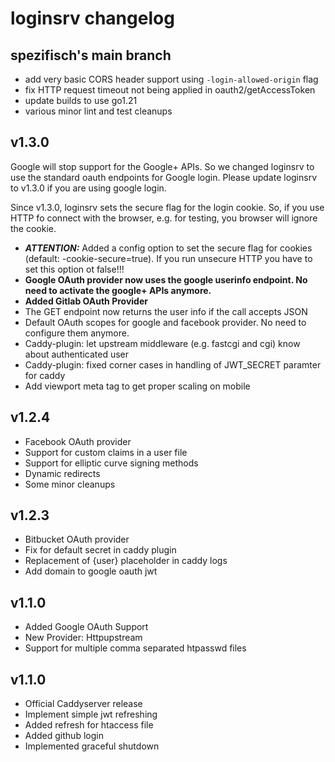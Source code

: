 
# loginsrv changelog

## spezifisch's main branch

* add very basic CORS header support using `-login-allowed-origin` flag
* fix HTTP request timeout not being applied in oauth2/getAccessToken
* update builds to use go1.21
* various minor lint and test cleanups

## v1.3.0

Google will stop support for the Google+ APIs. So we changed loginsrv to use the standard oauth endpoints for Google login.
Please update loginsrv to v1.3.0 if you are using google login.

Since v1.3.0, loginsrv sets the secure flag for the login cookie. So, if you use HTTP fo connect with the browser, e.g. for testing, you browser will ignore the cookie.

* __*ATTENTION:*__ Added a config option to set the secure flag for cookies (default: -cookie-secure=true). If you run unsecure HTTP you have to set this option ot false!!!
* __Google OAuth provider now uses the google userinfo endpoint. No need to activate the google+ APIs anymore.__
* __Added Gitlab OAuth Provider__
* The GET endpoint now returns the user info if the call accepts JSON
* Default OAuth scopes for google and facebook provider. No need to configure them anymore.
* Caddy-plugin: let upstream middleware (e.g. fastcgi and cgi) know about authenticated user
* Caddy-plugin: fixed corner cases in handling of JWT_SECRET paramter for caddy
* Add viewport meta tag to get proper scaling on mobile

## v1.2.4

* Facebook OAuth provider
* Support for custom claims in a user file
* Support for elliptic curve signing methods
* Dynamic redirects
* Some minor cleanups

## v1.2.3

* Bitbucket OAuth provider
* Fix for default secret in caddy plugin
* Replacement of {user} placeholder in caddy logs
* Add domain to google oauth jwt

## v1.1.0

* Added Google OAuth Support
* New Provider: Httpupstream
* Support for multiple comma separated htpasswd files

## v1.1.0

* Official Caddyserver release
* Implement simple jwt refreshing
* Added refresh for htaccess file
* Added github login
* Implemented graceful shutdown
